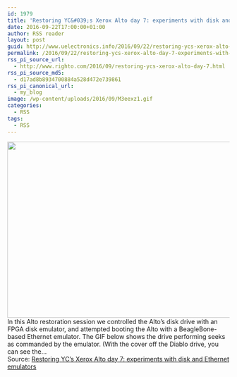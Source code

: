 ```yaml
---
id: 1979
title: 'Restoring YC&#039;s Xerox Alto day 7: experiments with disk and Ethernet emulators'
date: 2016-09-22T17:00:00+01:00
author: RSS reader
layout: post
guid: http://www.uelectronics.info/2016/09/22/restoring-ycs-xerox-alto-day-7-experiments-with-disk-and-ethernet-emulators/
permalink: /2016/09/22/restoring-ycs-xerox-alto-day-7-experiments-with-disk-and-ethernet-emulators/
rss_pi_source_url:
  - http://www.righto.com/2016/09/restoring-ycs-xerox-alto-day-7.html
rss_pi_source_md5:
  - d17ad8b8934700884a528d472e739861
rss_pi_canonical_url:
  - my_blog
image: /wp-content/uploads/2016/09/M3eexz1.gif
categories:
  - RSS
tags:
  - RSS
---
```

<img loading="lazy" src="https://www.uelectronics.info/wp-content/uploads/2016/09/M3eexz1.gif" width="600" height="400" />&#013;  
In this Alto restoration session we controlled the Alto&#8217;s disk drive with an FPGA disk emulator, and attempted booting the Alto with a BeagleBone-based Ethernet emulator. The GIF below shows the drive performing seeks as commanded by the emulator. (With the cover off the Diablo drive, you can see the…&#013;  
Source: <a href="http://www.righto.com/2016/09/restoring-ycs-xerox-alto-day-7.html" target="_blank">Restoring YC&#8217;s Xerox Alto day 7: experiments with disk and Ethernet emulators</a>